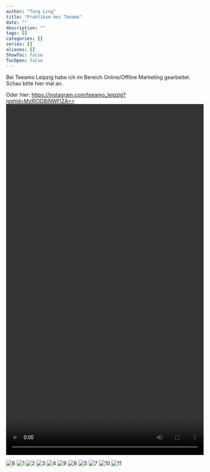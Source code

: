 ```yaml
---
author: "Tong Ling"
title: "Praktikum bei Teeamo"
date: ""
description: ""
tags: []
categories: []
series: []
aliases: []
ShowToc: false
TocOpen: false
---
```

Bei Teeamo Leipzig habe ich im Bereich Online/Offline Marketing gearbeitet. Schau bitte hier mal an.

Oder hier: https://instagram.com/teeamo_leipzig?igshid=MzRlODBiNWFlZA==
<video id="myVideo" controls autoplay style="width: 540px; height: 960px;">
  <source src="https://files.catbox.moe/1ir3s2.mp4" type="video/mp4">
</video>

<script>
  var video = document.getElementById("myVideo");

  // 添加其他控制功能，如暂停、音量等
  function pauseVideo() {
    video.pause();
  }

  function setVolume(volume) {
    video.volume = volume;
  }
</script>
![6](/teeamo/2023-10-20-215059.jpg)
![1](/teeamo/12.05.23.png)
![2](/teeamo/2.png)
![3](/teeamo/3.png)
![4](/teeamo/2023-10-20-213853.jpg)
![9](/teeamo/WeChat-Image_20221126181131.png)
![8](/teeamo/Image_20230225164939.png)
![5](/teeamo/2023-10-20-215057.jpg)
![7](/teeamo/IMG_3906.JPG)
![10](/teeamo/WeChat-Image_20221214145955.jpg)
![11](/teeamo/WeChat-Image_20231020153442.png)